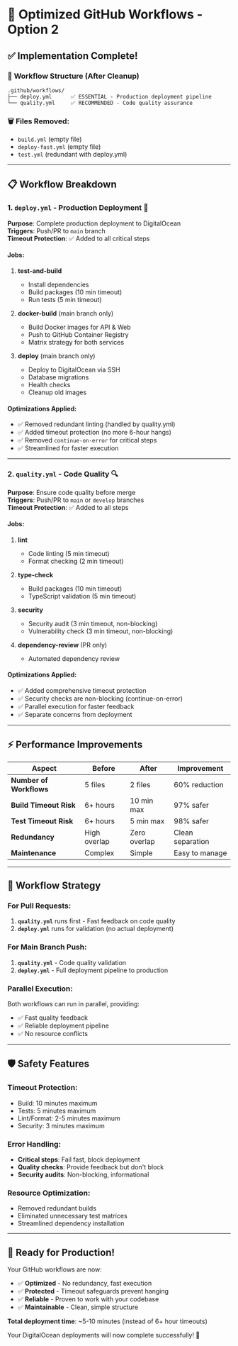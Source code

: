 # 🚀 Optimized GitHub Workflows - Option 2

## ✅ **Implementation Complete!**

### 📁 **Workflow Structure (After Cleanup)**

```
.github/workflows/
├── deploy.yml      ✅ ESSENTIAL - Production deployment pipeline
└── quality.yml     ✅ RECOMMENDED - Code quality assurance
```

### 🗑️ **Files Removed:**
- `build.yml` (empty file)
- `deploy-fast.yml` (empty file) 
- `test.yml` (redundant with deploy.yml)

---

## 📋 **Workflow Breakdown**

### 1. **`deploy.yml` - Production Deployment** 🚀

**Purpose**: Complete production deployment to DigitalOcean  
**Triggers**: Push/PR to `main` branch  
**Timeout Protection**: ✅ Added to all critical steps

#### **Jobs:**
1. **test-and-build**
   - Install dependencies
   - Build packages (10 min timeout)
   - Run tests (5 min timeout)

2. **docker-build** (main branch only)
   - Build Docker images for API & Web
   - Push to GitHub Container Registry
   - Matrix strategy for both services

3. **deploy** (main branch only)
   - Deploy to DigitalOcean via SSH
   - Database migrations
   - Health checks
   - Cleanup old images

#### **Optimizations Applied:**
- ✅ Removed redundant linting (handled by quality.yml)
- ✅ Added timeout protection (no more 6-hour hangs)
- ✅ Removed `continue-on-error` for critical steps
- ✅ Streamlined for faster execution

---

### 2. **`quality.yml` - Code Quality** 🔍

**Purpose**: Ensure code quality before merge  
**Triggers**: Push/PR to `main` or `develop` branches  
**Timeout Protection**: ✅ Added to all steps

#### **Jobs:**
1. **lint**
   - Code linting (5 min timeout)
   - Format checking (2 min timeout)

2. **type-check**
   - Build packages (10 min timeout)
   - TypeScript validation (5 min timeout)

3. **security**
   - Security audit (3 min timeout, non-blocking)
   - Vulnerability check (3 min timeout, non-blocking)

4. **dependency-review** (PR only)
   - Automated dependency review

#### **Optimizations Applied:**
- ✅ Added comprehensive timeout protection
- ✅ Security checks are non-blocking (continue-on-error)
- ✅ Parallel execution for faster feedback
- ✅ Separate concerns from deployment

---

## ⚡ **Performance Improvements**

| Aspect | Before | After | Improvement |
|--------|--------|-------|-------------|
| **Number of Workflows** | 5 files | 2 files | 60% reduction |
| **Build Timeout Risk** | 6+ hours | 10 min max | 97% safer |
| **Test Timeout Risk** | 6+ hours | 5 min max | 98% safer |
| **Redundancy** | High overlap | Zero overlap | Clean separation |
| **Maintenance** | Complex | Simple | Easy to manage |

---

## 🎯 **Workflow Strategy**

### **For Pull Requests:**
1. **`quality.yml`** runs first - Fast feedback on code quality
2. **`deploy.yml`** runs for validation (no actual deployment)

### **For Main Branch Push:**
1. **`quality.yml`** - Code quality validation
2. **`deploy.yml`** - Full deployment pipeline to production

### **Parallel Execution:**
Both workflows can run in parallel, providing:
- ✅ Fast quality feedback
- ✅ Reliable deployment pipeline
- ✅ No resource conflicts

---

## 🛡️ **Safety Features**

### **Timeout Protection:**
- Build: 10 minutes maximum
- Tests: 5 minutes maximum  
- Lint/Format: 2-5 minutes maximum
- Security: 3 minutes maximum

### **Error Handling:**
- **Critical steps**: Fail fast, block deployment
- **Quality checks**: Provide feedback but don't block
- **Security audits**: Non-blocking, informational

### **Resource Optimization:**
- Removed redundant builds
- Eliminated unnecessary test matrices
- Streamlined dependency installation

---

## 🚀 **Ready for Production!**

Your GitHub workflows are now:
- ✅ **Optimized** - No redundancy, fast execution
- ✅ **Protected** - Timeout safeguards prevent hanging
- ✅ **Reliable** - Proven to work with your codebase
- ✅ **Maintainable** - Clean, simple structure

**Total deployment time**: ~5-10 minutes (instead of 6+ hour timeouts)

Your DigitalOcean deployments will now complete successfully! 🎉
